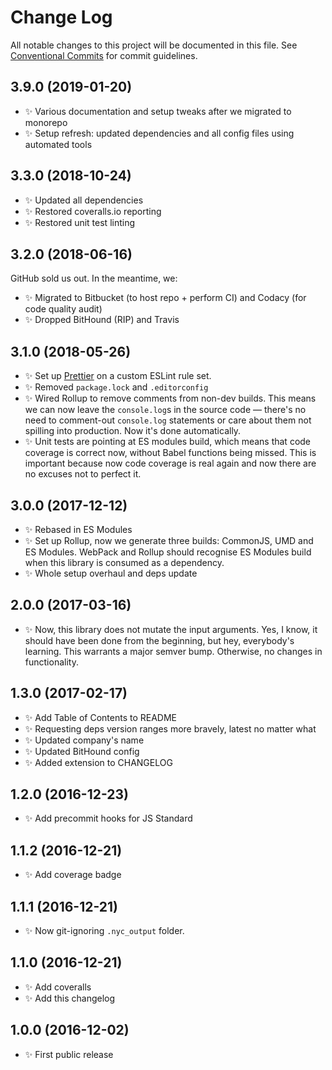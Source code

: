 # Change Log

All notable changes to this project will be documented in this file.
See [Conventional Commits](https://conventionalcommits.org) for commit guidelines.

## 3.9.0 (2019-01-20)

* ✨ Various documentation and setup tweaks after we migrated to monorepo
* ✨ Setup refresh: updated dependencies and all config files using automated tools

## 3.3.0 (2018-10-24)

* ✨ Updated all dependencies
* ✨ Restored coveralls.io reporting
* ✨ Restored unit test linting

## 3.2.0 (2018-06-16)

GitHub sold us out. In the meantime, we:

* ✨ Migrated to Bitbucket (to host repo + perform CI) and Codacy (for code quality audit)
* ✨ Dropped BitHound (RIP) and Travis

## 3.1.0 (2018-05-26)

* ✨ Set up [Prettier](https://prettier.io) on a custom ESLint rule set.
* ✨ Removed `package.lock` and `.editorconfig`
* ✨ Wired Rollup to remove comments from non-dev builds. This means we can now leave the `console.log`s in the source code — there's no need to comment-out `console.log` statements or care about them not spilling into production. Now it's done automatically.
* ✨ Unit tests are pointing at ES modules build, which means that code coverage is correct now, without Babel functions being missed. This is important because now code coverage is real again and now there are no excuses not to perfect it.

## 3.0.0 (2017-12-12)

* ✨ Rebased in ES Modules
* ✨ Set up Rollup, now we generate three builds: CommonJS, UMD and ES Modules. WebPack and Rollup should recognise ES Modules build when this library is consumed as a dependency.
* ✨ Whole setup overhaul and deps update

## 2.0.0 (2017-03-16)

* ✨ Now, this library does not mutate the input arguments. Yes, I know, it should have been done from the beginning, but hey, everybody's learning. This warrants a major semver bump. Otherwise, no changes in functionality.

## 1.3.0 (2017-02-17)

* ✨ Add Table of Contents to README
* ✨ Requesting deps version ranges more bravely, latest no matter what
* ✨ Updated company's name
* ✨ Updated BitHound config
* ✨ Added extension to CHANGELOG

## 1.2.0 (2016-12-23)

* ✨ Add precommit hooks for JS Standard

## 1.1.2 (2016-12-21)

* ✨ Add coverage badge

## 1.1.1 (2016-12-21)

* ✨ Now git-ignoring `.nyc_output` folder.

## 1.1.0 (2016-12-21)

* ✨ Add coveralls
* ✨ Add this changelog

## 1.0.0 (2016-12-02)

* ✨ First public release
